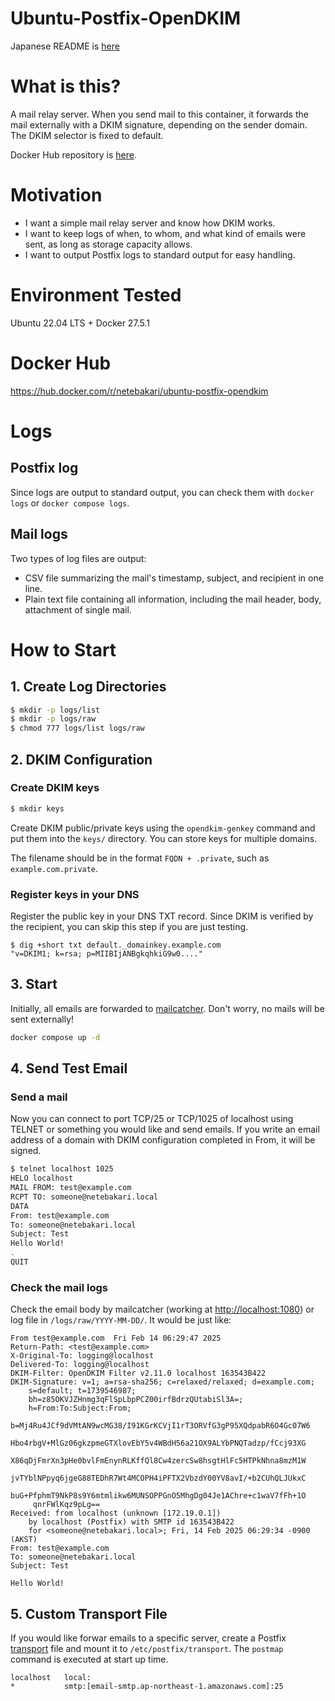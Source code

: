 # Ubuntu-Postfix-OpenDKIM
Japanese README is [here](README_JP.md)

# What is this?
A mail relay server. When you send mail to this container, it forwards the mail externally with a DKIM signature, depending on the sender domain. The DKIM selector is fixed to default.

Docker Hub repository is [here](https://hub.docker.com/r/netebakari/ubuntu-postfix-opendkim).

# Motivation
* I want a simple mail relay server and know how DKIM works.
* I want to keep logs of when, to whom, and what kind of emails were sent, as long as storage capacity allows.
* I want to output Postfix logs to standard output for easy handling.

# Environment Tested
Ubuntu 22.04 LTS + Docker 27.5.1

# Docker Hub
https://hub.docker.com/r/netebakari/ubuntu-postfix-opendkim

# Logs
## Postfix log
Since logs are output to standard output, you can check them with `docker logs` or `docker compose logs`.

## Mail logs
Two types of log files are output:
* CSV file summarizing the mail's timestamp, subject, and recipient in one line.
* Plain text file containing all information, including the mail header, body, attachment of single mail.


# How to Start
## 1. Create Log Directories
```sh
$ mkdir -p logs/list
$ mkdir -p logs/raw
$ chmod 777 logs/list logs/raw
```

## 2. DKIM Configuration
### Create DKIM keys
```sh
$ mkdir keys
```

Create DKIM public/private keys using the `opendkim-genkey` command and put them into the `keys/` directory. You can store keys for multiple domains.

The filename should be in the format `FQDN + .private`, such as `example.com.private`.

### Register keys in your DNS
Register the public key in your DNS TXT record. Since DKIM is verified by the recipient, you can skip this step if you are just testing.

```
$ dig +short txt default._domainkey.example.com
"v=DKIM1; k=rsa; p=MIIBIjANBgkqhkiG9w0...."
```

## 3. Start
Initially, all emails are forwarded to [mailcatcher](https://hub.docker.com/r/schickling/mailcatcher/). Don't worry, no mails will be sent externally!

```sh
docker compose up -d
```

## 4. Send Test Email
### Send a mail
Now you can connect to port TCP/25 or TCP/1025 of localhost using TELNET or something you would like and send emails. If you write an email address of a domain with DKIM configuration completed in From, it will be signed.

```sh
$ telnet localhost 1025
HELO localhost
MAIL FROM: test@example.com
RCPT TO: someone@netebakari.local
DATA
From: test@example.com
To: someone@netebakari.local
Subject: Test
Hello World!
.
QUIT
```

### Check the mail logs
Check the email body by mailcatcher (working at [http://localhost:1080](http://localhost:1080)) or log file in `/logs/raw/YYYY-MM-DD/`. It would be just like:

```
From test@example.com  Fri Feb 14 06:29:47 2025
Return-Path: <test@example.com>
X-Original-To: logging@localhost
Delivered-To: logging@localhost
DKIM-Filter: OpenDKIM Filter v2.11.0 localhost 163543B422
DKIM-Signature: v=1; a=rsa-sha256; c=relaxed/relaxed; d=example.com;
    s=default; t=1739546987;
    bh=z85OKVJZHnmg3qFlSpLbpPCZ00irfBdrzQUtabiSl3A=;
    h=From:To:Subject:From;
    b=Mj4Ru4JCf9dVMtAN9wcMG38/I91KGrKCVjI1rT3ORVfG3gP95XQdpabR6O4Gc07W6
     Hbo4rbgV+MlGz06gkzpmeGTXlovEbY5v4WBdH56a21OX9ALYbPNQTadzp/fCcj93XG
     X86qDjFmrXn3pHe0bvlFmEnynRLKffQl8Cw4zercSw8hsgtHlFc5HTPkNhna8mzM1W
     jvTYblNPpyq6jgeG88TEDhR7Wt4MCOPH4iPFTX2VbzdY00YV8avI/+b2CUhQLJUkxC
     buG+PfphmT9NkP8s9Y6mtmlikw6MUNSOPPGnO5MhgDg04Je1AChre+c1waV7fFh+1O
     qnrFWlKqz9pLg==
Received: from localhost (unknown [172.19.0.1])
    by localhost (Postfix) with SMTP id 163543B422
    for <someone@netebakari.local>; Fri, 14 Feb 2025 06:29:34 -0900 (AKST)
From: test@example.com
To: someone@netebakari.local
Subject: Test

Hello World!
```

## 5. Custom Transport File
If you would like forwar emails to a specific server, create a Postfix [transport](https://www.postfix.org/transport.5.html)⁠ file and mount it to `/etc/postfix/transport`. The `postmap` command is executed at start up time.

```
localhost   local:
*           smtp:[email-smtp.ap-northeast-1.amazonaws.com]:25
```
